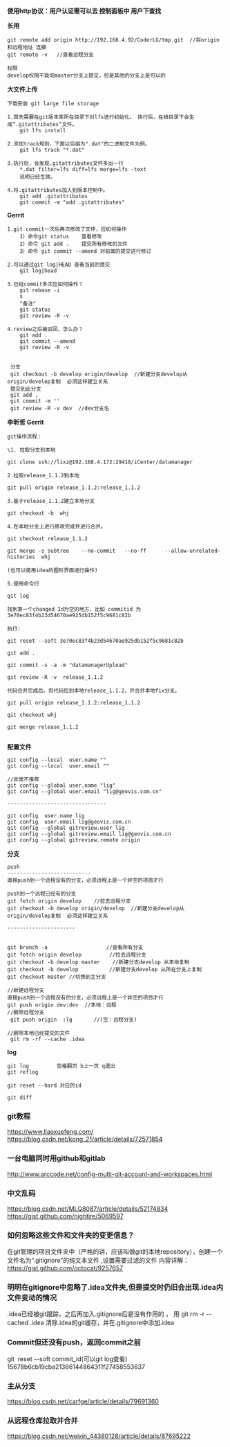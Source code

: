 **使用http协议：用户认证需可以去 控制面板中 用户下查找**



**长用**

```
git remote add origin http://192.168.4.92/CoderLG/tmp.git  //将origin 和远程地址 连接
git remote -v	//查看远程分支

权限
develop权限不能向master分支上提交，但是其他的分支上是可以的
```



**大文件上传**

```
下载安装 git large file storage

1.首先需要在git版本库所在目录下对lfs进行初始化。 执行后，在根目录下会生成“.gitattributes”文件。
	git lfs install

2.添加track规则，下面以后缀为".dat"的二进制文件为例。
	git lfs track "*.dat"

3.执行后，会发现.gitattributes文件多出一行
	*.dat filter=lfs diff=lfs merge=lfs -text
    说明已经生效。
    
4.将.gitattributes加入到版本控制中。
    git add .gitattributes
    git commit -m "add .gitattributes"

```



**Gerrit**

```
1.git commit一次后再次修改了文件，应如何操作
	1）命令git status    查看修改
	2）命令 git add .    提交所有修改的文件
	3）命令 git commit --amend 对前面的提交进行修订
	
2.可以通过git log|HEAD 查看当前的提交
	git log|head
	
3.已经commit多次应如何操作？
    git rebase -i
    s
    "备注"
    git status
    git review -R -v

4.review之后被驳回，怎么办？
    git add . 
    git commit --amend 
    git review -R -v 
    
    
 分支
 git checkout -b develop origin/develop  //新建分支develop从origin/develop复制  必须这样建立关系
 提交到此分支
 git add .
 git commit -m ''
 git review -R -v dev  //dev分支名
```



**李昕哲 Gerrit** 

```
git操作流程：

\1. 拉取分支到本地

git clone ssh://lixz@192.168.4.172:29418/iCenter/datamanager

2.拉取release_1.1.2到本地

git pull origin release_1.1.2:release_1.1.2

3.基于release_1.1.2建立本地分支

git checkout -b  whj

4.在本地分支上进行修改完成并进行合并。

git checkout release_1.1.2

git merge -s subtree    --no-commit   --no-ff      --allow-unrelated-histories  whj

(也可以使用idea的图形界面进行操作)

5.使用命令行

git log

找到第一个changed Id为空的地方，比如 commitid 为 3e70ec83f4b23d54670ae925db152f5c9681c82b

执行:

git reset --soft 3e70ec83f4b23d54670ae925db152f5c9681c82b

git add .

git commit -s -a -m "datamanagerUpload"

git review -R -v  release_1.1.2

代码合并完成后。将代码拉到本地release_1.1.2，并合并本地fix分支。

git pull origin release_1.1.2:release_1.1.2

git checkout whj

git merge release_1.1.2


```



**配置文件**

```
git config --local	user.name ""
git config --local	user.email ""

//非常不推荐
git config --global user.name "lig"
git config --global user.email "lig@geovis.com.cn"

--------------------------------

git config  user.name lig 
git config  user.email lig@geovis.com.cn
git config --global gitreview.user lig
git config --global gitreview.email lig@geovis.com.cn
git config --global gitreview.remote origin

```



**分支**

```
push
---------------------------
直接push到一个远程没有的分支，必须远程上是一个非空的项目才行

push到一个远程已经有的分支
git fetch origin develop	//拉去远程分支
git checkout -b develop origin/develop  //新建分支develop从origin/develop复制  必须这样建立关系

----------------------


git branch -a					//查看所有分支
git fetch origin develop		 //拉去远程分支
git checkout -b develop master    //新建分支develop 从本地复制
git checkout -b develop 		 //新建分支develop 从所在分支上复制
git checkout master //切换到主分支

//新建远程分支
直接push到一个远程没有的分支，必须远程上是一个非空的项目才行
git push origin dev:dev  //本地：远程
//删除远程分支
 git push origin  :lg  		//(空：远程分支)
 
//删除本地已经提交的文件
 git rm -rf --cache .idea 
```

**log**

```
git log 		空格翻页 b上一页 q退出
git reflog

git reset --hard 对应的id

git diff 
```









### git教程

<https://www.liaoxuefeng.com/> 
<https://blog.csdn.net/kong_21/article/details/72571854> 

### 一台电脑同时用github和gitlab

<http://www.arccode.net/config-multi-git-account-and-workspaces.html> 

### 中文乱码

<https://blog.csdn.net/MLQ8087/article/details/52174834> 
<https://gist.github.com/nightire/5069597> 

### 如何忽略这些文件和文件夹的变更信息？

在git管理的项目文件夹中（严格的讲，应该叫做git的本地repository），创建一个文件名为“.gitignore”的纯文本文件 ,设置需要过滤的文件
内容详解：https://gist.github.com/octocat/9257657 

### 明明在gitignore中忽略了.idea文件夹,但是提交时仍旧会出现.idea内文件变动的情况 

.idea已经被git跟踪，之后再加入.gitignore后是没有作用的 ， 用 git rm -r --cached .idea 清除.idea的git缓存，并在.gitignore中添加.idea 

### Commit但还没有push，返回commit之前

git  reset --soft commit_id(可以git log查看) 15678b6cb19cba21366144864311f27458553637

### 主从分支

<https://blog.csdn.net/carfge/article/details/79691360> 

### 从远程仓库拉取并合并

<https://blog.csdn.net/weixin_44380128/article/details/87695222> 





